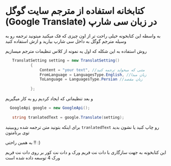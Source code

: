 <h1>کتابخانه استفاده از مترجم سایت گوگل (Google Translate) در زبان سی شارپ </h1>

به واسطه این کتابخونه خیلی راحت تر از اون چیزی که فک میکنید میتونید ترجمه رو به وسیله مترجم گوگل به داخل سی شارپ بیارید و ازش استفاده کنید 

روش استفاده به این شکله که 
اول یه نمونه از کلاس تنظیمات مترجم میسازیم


 ```csharp
    TranslatSetting setting = new TranslatSetting()
            {
                Content = "your text", //متنی که میخواید ترجمه کنید
                FromLanguage = LanguagesType.English, //زبان مبدا
                ToLanguage = LanguagesType.Persian //زبان مقصد
            
            };
 ```
 
 و بعد تنظیماتی که ایجاد کردیم رو به کار میگیریم
 
  ```csharp
    GoogleApi google = new GoogleApi();
    
     string tranlatedText = google.Translate(setting);
 ```
 
 برای اینکه بتونید متن ترجمه شده روببینید 
<code>tranlatedText</code>
رو چاپ کنید یا نشون بدید توی برنامتون


به همین راحتی !! :)






این کتابخونه به جهت سازگاری با دات نت فریم ورک و دات نت کور بر روی دات نت فریم ورک 4 توسعه داده شده است
